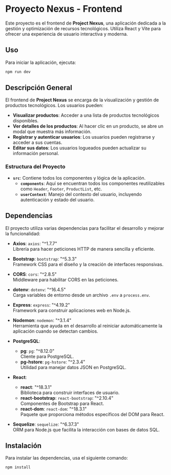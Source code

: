 # Proyecto Nexus - Frontend

Este proyecto es el frontend de **Project Nexus**, una aplicación dedicada a la gestión y optimización de recursos tecnológicos. Utiliza React y Vite para ofrecer una experiencia de usuario interactiva y moderna.

## Uso

Para iniciar la aplicación, ejecuta:

```bash
npm run dev
```

## Descripción General

El frontend de **Project Nexus** se encarga de la visualización y gestión de productos tecnológicos. Los usuarios pueden:

- **Visualizar productos**: Acceder a una lista de productos tecnológicos disponibles.
- **Ver detalles de los productos**: Al hacer clic en un producto, se abre un modal que muestra más información.
- **Registrar y autenticar usuarios**: Los usuarios pueden registrarse y acceder a sus cuentas.
- **Editar sus datos**: Los usuarios logueados pueden actualizar su información personal.

### Estructura del Proyecto

- **`src`**: Contiene todos los componentes y lógica de la aplicación.
  - **`components`**: Aquí se encuentran todos los componentes reutilizables como `Header`, `Footer`, `ProductList`, etc.
  - **`userContext`**: Manejo del contexto del usuario, incluyendo autenticación y estado del usuario.

## Dependencias

El proyecto utiliza varias dependencias para facilitar el desarrollo y mejorar la funcionalidad:

- **Axios**: `axios`: "^1.7.7"  
  Librería para hacer peticiones HTTP de manera sencilla y eficiente.

- **Bootstrap**: `bootstrap`: "^5.3.3"  
  Framework CSS para el diseño y la creación de interfaces responsivas.

- **CORS**: `cors`: "^2.8.5"  
  Middleware para habilitar CORS en las peticiones.

- **dotenv**: `dotenv`: "^16.4.5"  
  Carga variables de entorno desde un archivo `.env` a `process.env`.

- **Express**: `express`: "^4.19.2"  
  Framework para construir aplicaciones web en Node.js.

- **Nodemon**: `nodemon`: "^3.1.4"  
  Herramienta que ayuda en el desarrollo al reiniciar automáticamente la aplicación cuando se detectan cambios.

- **PostgreSQL**:  
  - **pg**: `pg`: "^8.12.0"  
    Cliente para PostgreSQL.
  - **pg-hstore**: `pg-hstore`: "^2.3.4"  
    Utilidad para manejar datos JSON en PostgreSQL.

- **React**:  
  - **react**: "^18.3.1"  
    Biblioteca para construir interfaces de usuario.
  - **react-bootstrap**: `react-bootstrap`: "^2.10.4"  
    Componentes de Bootstrap para React.
  - **react-dom**: `react-dom`: "^18.3.1"  
    Paquete que proporciona métodos específicos del DOM para React.

- **Sequelize**: `sequelize`: "^6.37.3"  
  ORM para Node.js que facilita la interacción con bases de datos SQL.

## Instalación

Para instalar las dependencias, usa el siguiente comando:

```bash
npm install
```

